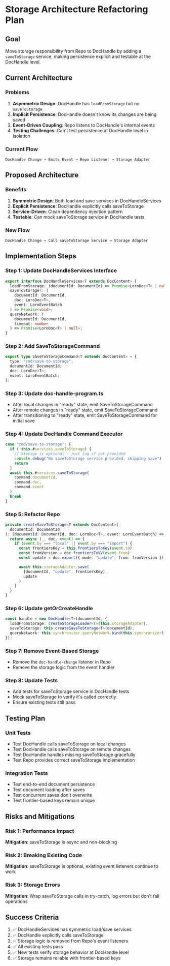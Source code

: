 # Storage Architecture Refactoring Plan

## Goal

Move storage responsibility from Repo to DocHandle by adding a `saveToStorage` service, making persistence explicit and testable at the DocHandle level.

## Current Architecture

### Problems

1. **Asymmetric Design**: DocHandle has `loadFromStorage` but no `saveToStorage`
2. **Implicit Persistence**: DocHandle doesn't know its changes are being saved
3. **Event-Driven Coupling**: Repo listens to DocHandle's internal events
4. **Testing Challenges**: Can't test persistence at DocHandle level in isolation

### Current Flow

```
DocHandle Change → Emits Event → Repo Listener → Storage Adapter
```

## Proposed Architecture

### Benefits

1. **Symmetric Design**: Both load and save services in DocHandleServices
2. **Explicit Persistence**: DocHandle explicitly calls saveToStorage
3. **Service-Driven**: Clean dependency injection pattern
4. **Testable**: Can mock saveToStorage service in DocHandle tests

### New Flow

```
DocHandle Change → Call saveToStorage Service → Storage Adapter
```

## Implementation Steps

### Step 1: Update DocHandleServices Interface

```typescript
export interface DocHandleServices<T extends DocContent> {
  loadFromStorage: (documentId: DocumentId) => Promise<LoroDoc<T> | null>;
  saveToStorage?: (
    documentId: DocumentId,
    doc: LoroDoc<T>,
    event: LoroEventBatch
  ) => Promise<void>;
  queryNetwork: (
    documentId: DocumentId,
    timeout: number
  ) => Promise<LoroDoc<T> | null>;
}
```

### Step 2: Add SaveToStorageCommand

```typescript
export type SaveToStorageCommand<T extends DocContent> = {
  type: "cmd/save-to-storage";
  documentId: DocumentId;
  doc: LoroDoc<T>;
  event: LoroEventBatch;
};
```

### Step 3: Update doc-handle-program.ts

- After local changes in "ready" state, emit SaveToStorageCommand
- After remote changes in "ready" state, emit SaveToStorageCommand
- After transitioning to "ready" state, emit SaveToStorageCommand for initial save

### Step 4: Update DocHandle Command Executor

```typescript
case "cmd/save-to-storage": {
  if (!this.#services.saveToStorage) {
    // Storage is optional - just log if not provided
    console.debug("No saveToStorage service provided, skipping save")
    return
  }
  await this.#services.saveToStorage(
    command.documentId,
    command.doc,
    command.event
  )
  break
}
```

### Step 5: Refactor Repo

```typescript
private createSaveToStorage<T extends DocContent>(
  documentId: DocumentId
): (documentId: DocumentId, doc: LoroDoc<T>, event: LoroEventBatch) => Promise<void> {
  return async (_, doc, event) => {
    if (event.by === "local" || event.by === "import") {
      const frontiersKey = this.frontiersToKey(event.to)
      const fromVersion = doc.frontiersToVV(event.from)
      const update = doc.export({ mode: "update", from: fromVersion })

      await this.storageAdapter.save(
        [documentId, "update", frontiersKey],
        update
      )
    }
  }
}
```

### Step 6: Update getOrCreateHandle

```typescript
const handle = new DocHandle<T>(documentId, {
  loadFromStorage: createStorageLoader<T>(this.storageAdapter),
  saveToStorage: this.createSaveToStorage<T>(documentId),
  queryNetwork: this.synchronizer.queryNetwork.bind(this.synchronizer),
});
```

### Step 7: Remove Event-Based Storage

- Remove the `doc-handle-change` listener in Repo
- Remove the storage logic from the event handler

### Step 8: Update Tests

- Add tests for saveToStorage service in DocHandle tests
- Mock saveToStorage to verify it's called correctly
- Ensure existing tests still pass

## Testing Plan

### Unit Tests

- Test DocHandle calls saveToStorage on local changes
- Test DocHandle calls saveToStorage on remote changes
- Test DocHandle handles missing saveToStorage gracefully
- Test Repo provides correct saveToStorage implementation

### Integration Tests

- Test end-to-end document persistence
- Test document loading after saves
- Test concurrent saves don't overwrite
- Test frontier-based keys remain unique

## Risks and Mitigations

### Risk 1: Performance Impact

**Mitigation**: saveToStorage is async and non-blocking

### Risk 2: Breaking Existing Code

**Mitigation**: saveToStorage is optional, existing event listeners continue to work

### Risk 3: Storage Errors

**Mitigation**: Wrap saveToStorage calls in try-catch, log errors but don't fail operations

## Success Criteria

1. ✅ DocHandleServices has symmetric load/save services
2. ✅ DocHandle explicitly calls saveToStorage
3. ✅ Storage logic is removed from Repo's event listeners
4. ✅ All existing tests pass
5. ✅ New tests verify storage behavior at DocHandle level
6. ✅ Storage remains reliable with frontier-based keys
